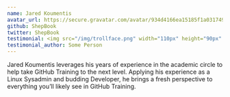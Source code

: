 ```yaml
---
name: Jared Koumentis
avatar_url: https://secure.gravatar.com/avatar/934d4166ea15185f1a031749c2d5fbc5?s=420&d=https://a248.e.akamai.net/assets.github.com%2Fimages%2Fgravatars%2Fgravatar-140.png
github: ShepBook
twitter: ShepBook
testimonial: <img src="/img/trollface.png" width="110px" height="90px" />
testimonial_author: Some Person
---
```


Jared Koumentis leverages his years of experience in the academic circle to help take GitHub Training to the next level. Applying his experience as a Linux Sysadmin and budding Developer, he brings a fresh perspective to everything you’ll likely see in GitHub Training.
